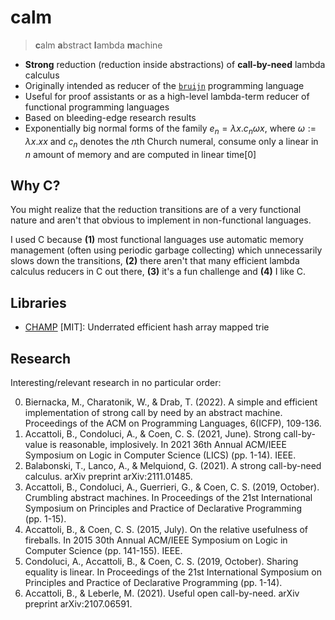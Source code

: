 # calm

> **c**alm **a**bstract **l**ambda **m**achine

-   **Strong** reduction (reduction inside abstractions) of
    **call-by-need** lambda calculus
-   Originally intended as reducer of the
    [`bruijn`](https://github.com/marvinborner/bruijn) programming
    language
-   Useful for proof assistants or as a high-level lambda-term reducer
    of functional programming languages
-   Based on bleeding-edge research results
-   Exponentially big normal forms of the family $e_n=λx.c_nωx$, where
    $ω:=λx.xx$ and $c_n$ denotes the $n$th Church numeral, consume only
    a linear in $n$ amount of memory and are computed in linear
    time\[0\]

## Why C?

You might realize that the reduction transitions are of a very
functional nature and aren't that obvious to implement in non-functional
languages.

I used C because **(1)** most functional languages use automatic memory
management (often using periodic garbage collecting) which unnecessarily
slows down the transitions, **(2)** there aren't that many efficient
lambda calculus reducers in C out there, **(3)** it's a fun challenge
and **(4)** I like C.

## Libraries

-   [CHAMP](https://github.com/ammut/immutable-c-ollections) \[MIT\]:
    Underrated efficient hash array mapped trie

## Research

Interesting/relevant research in no particular order:

0.  Biernacka, M., Charatonik, W., & Drab, T. (2022). A simple and
    efficient implementation of strong call by need by an abstract
    machine. Proceedings of the ACM on Programming Languages, 6(ICFP),
    109-136.
1.  Accattoli, B., Condoluci, A., & Coen, C. S. (2021, June). Strong
    call-by-value is reasonable, implosively. In 2021 36th Annual
    ACM/IEEE Symposium on Logic in Computer Science (LICS) (pp. 1-14).
    IEEE.
2.  Balabonski, T., Lanco, A., & Melquiond, G. (2021). A strong
    call-by-need calculus. arXiv preprint arXiv:2111.01485.
3.  Accattoli, B., Condoluci, A., Guerrieri, G., & Coen, C. S. (2019,
    October). Crumbling abstract machines. In Proceedings of the 21st
    International Symposium on Principles and Practice of Declarative
    Programming (pp. 1-15).
4.  Accattoli, B., & Coen, C. S. (2015, July). On the relative
    usefulness of fireballs. In 2015 30th Annual ACM/IEEE Symposium on
    Logic in Computer Science (pp. 141-155). IEEE.
5.  Condoluci, A., Accattoli, B., & Coen, C. S. (2019, October). Sharing
    equality is linear. In Proceedings of the 21st International
    Symposium on Principles and Practice of Declarative Programming
    (pp. 1-14).
6.  Accattoli, B., & Leberle, M. (2021). Useful open call-by-need. arXiv
    preprint arXiv:2107.06591.
